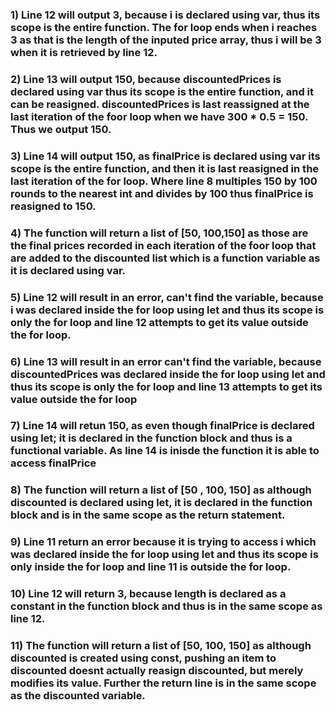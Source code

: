 ### 1) Line 12 will output 3, because i is declared using var, thus its scope is the entire function. The for loop ends when i reaches 3 as that is the length of the inputed price array, thus i will be 3 when it is retrieved by line 12.
### 2) Line 13 will output 150, because discountedPrices is declared using var thus its scope is the entire function, and it can be reasigned. discountedPrices is last reassigned at the last iteration of the foor loop when we have 300 * 0.5 = 150. Thus we output 150. 
### 3) Line 14 will output 150, as finalPrice is declared using var its scope is the entire function, and then it is last reasigned in the last iteration of the for loop. Where line 8 multiples 150 by 100 rounds to the nearest int and divides by 100 thus finalPrice is reasigned to 150. 
### 4) The function will return a list of [50, 100,150] as those are the final prices recorded in each iteration of the foor loop that are added to the  discounted list which is a function variable as it is declared using var.  
### 5) Line 12 will result in an error, can't find the variable, because i was declared inside the for loop using let and thus its scope is only the for loop and line 12 attempts to get its value outside the for loop.
### 6) Line 13 will result in an error  can't find the variable, because discountedPrices was declared inside the for loop using let and thus its scope is only the for loop and line 13 attempts to get its value outside the for loop
### 7) Line 14 will retun 150, as even though finalPrice is declared using let; it is declared in the function block and thus is a functional variable. As line 14 is inisde the function it is able to access finalPrice
### 8) The function will return a list of [50 , 100, 150] as although discounted is declared using let, it is declared in the function block and is in the same scope as the return statement. 
### 9) Line 11 return an error because it is trying to access i which was declared inside the for loop using let and thus its scope is only inside the for loop and line 11 is outside the for loop.
### 10) Line 12 will return 3, because length is declared as a constant in the function block and thus is in the same scope as line 12. 
### 11) The function will return a list of [50, 100, 150] as although discounted is created using const, pushing an item to discounted doesnt actually reasign discounted, but merely modifies its value. Further the return line is in the same scope as the discounted variable. 
